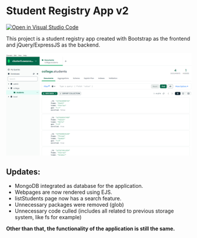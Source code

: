 # Student Registry App v2

[![Open in Visual Studio Code](https://classroom.github.com/assets/open-in-vscode-c66648af7eb3fe8bc4f294546bfd86ef473780cde1dea487d3c4ff354943c9ae.svg)](https://classroom.github.com/online_ide?assignment_repo_id=10527656&assignment_repo_type=AssignmentRepo)

This project is a student registry app created with Bootstrap as the frontend and jQuery/ExpressJS as the backend. 

![mongo-compass](/images/mongo-compass.PNG)


## Updates:
- MongoDB integrated as database for the application.
- Webpages are now rendered using EJS.
- listStudents page now has a search feature.
- Unnecessary packages were removed (glob)
- Unnecessary code culled (includes all related to previous storage system, like fs for example)

**Other than that, the functionality of the application is still the same.**
